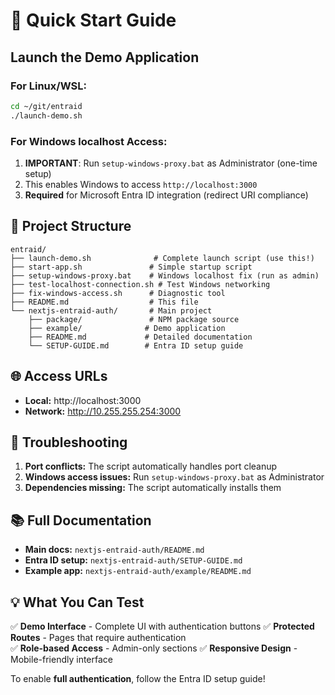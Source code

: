 # 🚀 Quick Start Guide

## Launch the Demo Application

### For Linux/WSL:
```bash
cd ~/git/entraid
./launch-demo.sh
```

### For Windows localhost Access:
1. **IMPORTANT**: Run `setup-windows-proxy.bat` as Administrator (one-time setup)
2. This enables Windows to access `http://localhost:3000`
3. **Required** for Microsoft Entra ID integration (redirect URI compliance)

## 📁 Project Structure

```
entraid/
├── launch-demo.sh              # Complete launch script (use this!)
├── start-app.sh               # Simple startup script  
├── setup-windows-proxy.bat    # Windows localhost fix (run as admin)
├── test-localhost-connection.sh # Test Windows networking
├── fix-windows-access.sh      # Diagnostic tool
├── README.md                  # This file
└── nextjs-entraid-auth/       # Main project
    ├── package/               # NPM package source
    ├── example/              # Demo application
    ├── README.md             # Detailed documentation
    └── SETUP-GUIDE.md        # Entra ID setup guide
```

## 🌐 Access URLs

- **Local:** http://localhost:3000
- **Network:** http://10.255.255.254:3000

## 🔧 Troubleshooting

1. **Port conflicts:** The script automatically handles port cleanup
2. **Windows access issues:** Run `setup-windows-proxy.bat` as Administrator
3. **Dependencies missing:** The script automatically installs them

## 📚 Full Documentation

- **Main docs:** `nextjs-entraid-auth/README.md`
- **Entra ID setup:** `nextjs-entraid-auth/SETUP-GUIDE.md`
- **Example app:** `nextjs-entraid-auth/example/README.md`

## 💡 What You Can Test

✅ **Demo Interface** - Complete UI with authentication buttons
✅ **Protected Routes** - Pages that require authentication  
✅ **Role-based Access** - Admin-only sections
✅ **Responsive Design** - Mobile-friendly interface

To enable **full authentication**, follow the Entra ID setup guide!